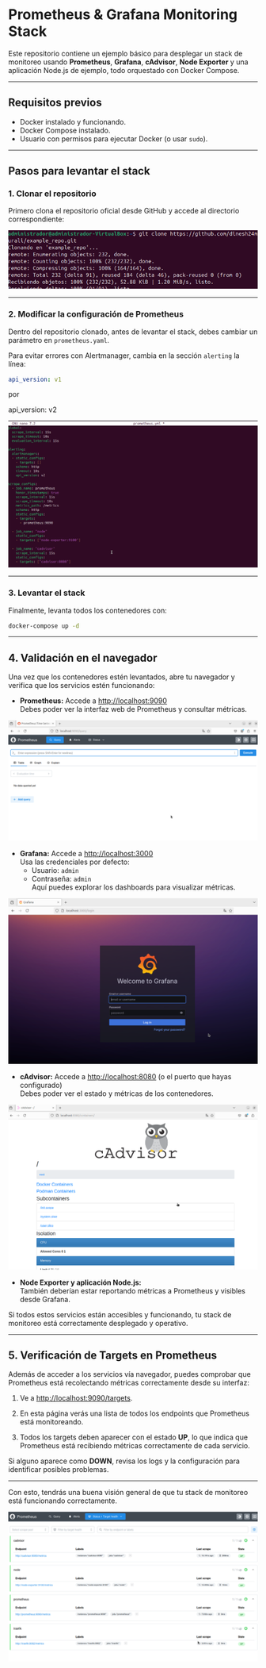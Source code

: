# Prometheus & Grafana Monitoring Stack

Este repositorio contiene un ejemplo básico para desplegar un stack de monitoreo usando **Prometheus**, **Grafana**, **cAdvisor**, **Node Exporter** y una aplicación Node.js de ejemplo, todo orquestado con Docker Compose.

---

## Requisitos previos

- Docker instalado y funcionando.
- Docker Compose instalado.
- Usuario con permisos para ejecutar Docker (o usar `sudo`).

---

## Pasos para levantar el stack

### 1. Clonar el repositorio

Primero clona el repositorio oficial desde GitHub y accede al directorio correspondiente:

![Captura de clonación y acceso al directorio](./assets/images/clone.png)

---

### 2. Modificar la configuración de Prometheus

Dentro del repositorio clonado, antes de levantar el stack, debes cambiar un parámetro en `prometheus.yaml`.

Para evitar errores con Alertmanager, cambia en la sección `alerting` la línea:

```yaml
api_version: v1
```

por

api_version: v2

![Captura de clonación y acceso al directorio](./assets/images/cambioApi.png)

---

### 3. Levantar el stack

Finalmente, levanta todos los contenedores con:

```bash
docker-compose up -d
```

---

## 4. Validación en el navegador

Una vez que los contenedores estén levantados, abre tu navegador y verifica que los servicios estén funcionando:

- **Prometheus:** Accede a [http://localhost:9090](http://localhost:9090)  
  Debes poder ver la interfaz web de Prometheus y consultar métricas.


![Captura de clonación y acceso al directorio](./assets/images/prometheus.png)

- **Grafana:** Accede a [http://localhost:3000](http://localhost:3000)  
  Usa las credenciales por defecto:  
  - Usuario: `admin`  
  - Contraseña: `admin`  
  Aquí puedes explorar los dashboards para visualizar métricas.

![Captura de clonación y acceso al directorio](./assets/images/grafana.png)

- **cAdvisor:** Accede a [http://localhost:8080](http://localhost:8080) (o el puerto que hayas configurado)  
  Debes poder ver el estado y métricas de los contenedores.

![Captura de clonación y acceso al directorio](./assets/images/cAdvisor.png)

- **Node Exporter y aplicación Node.js:**  
  También deberían estar reportando métricas a Prometheus y visibles desde Grafana.

Si todos estos servicios están accesibles y funcionando, tu stack de monitoreo está correctamente desplegado y operativo.

---

## 5. Verificación de Targets en Prometheus

Además de acceder a los servicios vía navegador, puedes comprobar que Prometheus está recolectando métricas correctamente desde su interfaz:

1. Ve a [http://localhost:9090/targets](http://localhost:9090/targets).

2. En esta página verás una lista de todos los endpoints que Prometheus está monitoreando.

3. Todos los targets deben aparecer con el estado **UP**, lo que indica que Prometheus está recibiendo métricas correctamente de cada servicio.

Si alguno aparece como **DOWN**, revisa los logs y la configuración para identificar posibles problemas.

---

Con esto, tendrás una buena visión general de que tu stack de monitoreo está funcionando correctamente.

![Captura de clonación y acceso al directorio](./assets/images/todosUp.png)
